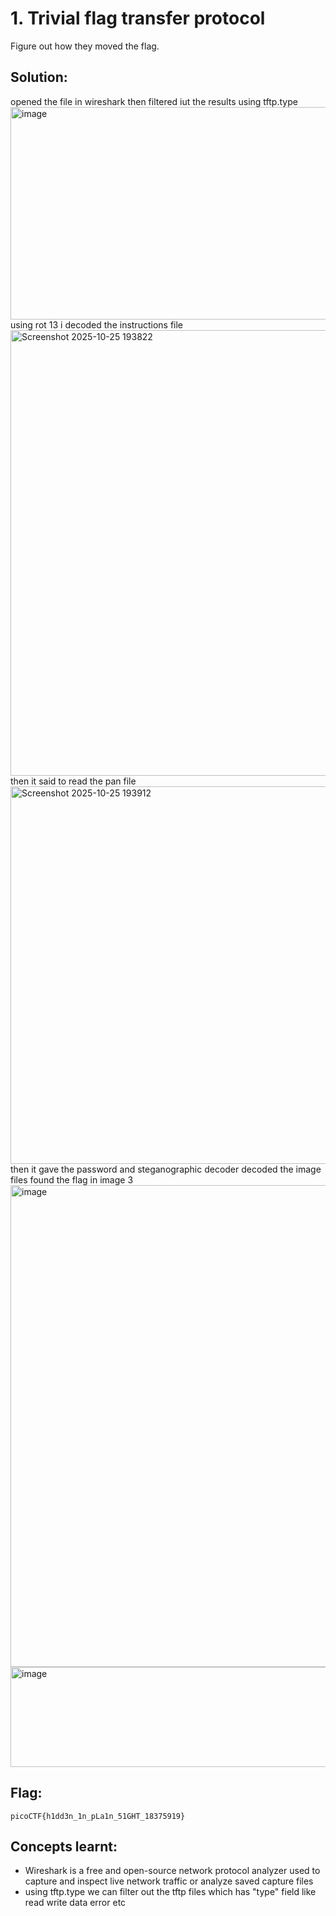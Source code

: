 # 1. Trivial flag transfer protocol

Figure out how they moved the flag.

## Solution:
opened the file in wireshark
then filtered iut the results using tftp.type
<img width="1569" height="340" alt="image" src="https://github.com/user-attachments/assets/6b87eda1-dfc0-4296-921a-a2ca283f4616" />
using rot 13 i decoded the instructions file
<img width="995" height="713" alt="Screenshot 2025-10-25 193822" src="https://github.com/user-attachments/assets/cfaa6997-da87-40de-b719-fa2c76b7ea35" />
then it said to read the pan file
<img width="952" height="604" alt="Screenshot 2025-10-25 193912" src="https://github.com/user-attachments/assets/274c66ad-4303-43c5-9ada-592fc7d21651" />
then it gave the password and steganographic decoder decoded the image files
found the flag in image 3
<img width="1678" height="771" alt="image" src="https://github.com/user-attachments/assets/c2822263-904d-4804-9bb4-b340a60584d3" />
<img width="809" height="160" alt="image" src="https://github.com/user-attachments/assets/e8256aa3-5813-4e81-988b-457b973e9c1f" />


## Flag:

```
picoCTF{h1dd3n_1n_pLa1n_51GHT_18375919}
```

## Concepts learnt:

- Wireshark is a free and open-source network protocol analyzer used to capture and inspect live network traffic or analyze saved capture files
- using tftp.type we can filter out the tftp files which has "type" field like read write data error etc

